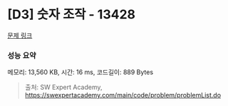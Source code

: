 # [D3] 숫자 조작 - 13428 

[문제 링크](https://swexpertacademy.com/main/code/problem/problemDetail.do?contestProbId=AX4EJPs68IkDFARe) 

### 성능 요약

메모리: 13,560 KB, 시간: 16 ms, 코드길이: 889 Bytes



> 출처: SW Expert Academy, https://swexpertacademy.com/main/code/problem/problemList.do